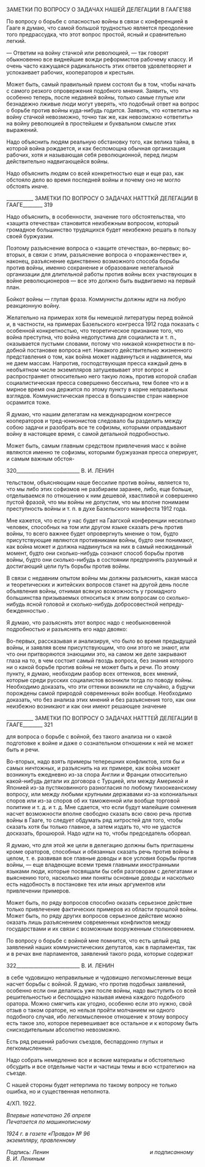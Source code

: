 ЗАМЕТКИ ПО ВОПРОСУ О ЗАДАЧАХ НАШЕЙ ДЕЛЕГАЦИИ В ГААГЕ188

По вопросу о борьбе с опасностью войны в связи с конференцией в Гааге я думаю, что самой большой трудностью является преодоление того предрассудка, что этот во­прос простой, ясный и сравнительно легкий.

— Ответим на войну стачкой или революцией, — так говорят обыкновенно все вид­нейшие вожди реформистов рабочему классу. И очень часто кажущаяся радикальность этих ответов удовлетворяет и успокаивает рабочих, кооператоров и крестьян.

Может быть, самый правильный прием состоял бы в том, чтобы начать с самого рез­кого опровержения подобного мнения. Заявить, что особенно теперь, после недавней войны, только самые глупые или безнадежно лживые люди могут уверять, что подоб­ный ответ на вопрос о борьбе против войны куда-нибудь годится. Заявить, что «отве­тить» на войну стачкой невозможно, точно так же, как невозможно «ответить» на войну революцией в простейшем и буквальном смысле этих выражений.

Надо объяснить людям реальную обстановку того, как велика тайна, в которой война рождается, и как беспомощна обычная организация рабочих, хотя и называющая себя революционной, перед лицом действительно надвигающейся войны.

Надо объяснить людям со всей конкретностью еще и еще раз, как обстояло дело во время последней войны и почему оно не могло обстоять иначе.

  

___________ ЗАМЕТКИ ПО ВОПРОСУ О ЗАДАЧАХ НАТТТКЙ ДЕЛЕГАЦИИ В ГААГЕ________ 319

Надо объяснить, в особенности, значение того обстоятельства, что «защита отечест­ва» становится неизбежным вопросом, который громадное большинство трудящихся будет неизбежно решать в пользу своей буржуазии.

Поэтому разъяснение вопроса о «защите отечества», во-первых; во-вторых, в связи с этим, разъяснение вопроса о «пораженчестве» и, наконец, разъяснение единственно возможного способа борьбы против войны, именно сохранение и образование неле­гальной организации для _длительной_ работы против войны всех участвующих в войне революционеров — все это должно быть выдвигаемо на первый план.

Бойкот войны — глупая фраза. Коммунисты должны идти на любую реакционную войну.

Желательно на примерах хотя бы немецкой литературы перед войной и, в частности, на примерах Базельского конгресса 1912 года показать с особенной конкретностью, что теоретическое признание того, что война преступна, что война недопустима для социа­листа и т. п., оказывается пустыми словами, потому что никакой конкретности в по­добной постановке вопроса нет. Никакого действительно жизненного представления о том, как война может надвинуться и надвинется, мы не даем массам. Напротив, господ­ствующая пресса каждый день в необъятном числе экземпляров затушевывает этот во­прос и распространяет относительно него такую ложь, против которой слабая социали­стическая пресса совершенно бессильна, тем более что и в мирное время она держится по этому пункту в корне неправильных взглядов. Коммунистическая пресса в большин­стве стран наверное осрамится тоже.

Я думаю, что нашим делегатам на международном конгрессе кооператоров и тред-юнионистов следовало бы разделить между собою задачи и разобрать все те софизмы, которыми оправдывают войну в настоящее время, с самой детальной подробностью.

Может быть, самым главным средством привлечения масс к войне являются именно те софизмы, которыми буржуазная пресса оперирует, и самым важным обстоя-

  

320__________________________ В. И. ЛЕНИН

тельством, объясняющим наше бессилие против войны, является то, что мы либо этих софизмов не разбираем заранее, либо, еще больше, отделываемся по отношению к ним дешевой, хвастливой и совершенно пустой фразой, что мы войны не допустим, что мы вполне понимаем преступность войны и т. п. в духе Базельского манифеста 1912 года.

Мне кажется, что если у нас будет на Гаагской конференции несколько человек, спо­собных на том или другом языке сказать речь против войны, то всего важнее будет оп­ровергнуть мнение о том, будто присутствующие являются противниками войны, будто они понимают, как война может и должна надвинуться на них в самый неожиданный момент, будто они сколько-нибудь сознают способ борьбы против войны, будто они сколько-нибудь в состоянии предпринять разумный и достигающий цели путь борьбы против войны.

В связи с недавним опытом войны мы должны разъяснить, какая масса и теоретиче­ских и житейских вопросов станет на другой день после объявления войны, отнимая всякую возможность у громадного большинства призываемых относиться к этим во­просам со сколько-нибудь ясной головой и сколько-нибудь добросовестной непреду­бежденностью .

Я думаю, что разъяснять этот вопрос надо с необыкновенной подробностью и разъ­яснять его надо двояко:

Во-первых, рассказывая и анализируя, что было во время предыдущей войны, и за­являя всем присутствующим, что они этого не знают, или что они притворяются знаю­щими это, на самом же деле закрывают глаза на то, в чем состоит самый гвоздь вопро­са, без знания которого ни о какой борьбе против войны не может быть и речи. По это­му пункту, я думаю, необходим разбор всех оттенков, всех мнений, которые среди рус­ских социалистов возникли тогда по поводу войны. Необходимо доказать, что эти от­тенки возникли не случайно, а будучи порождены самой природой современных войн вообще. Необходимо доказать, что без анализа этих мнений и без разъяснения того, как они неизбежно возникают и как они имеют решающее значение

  

___________ ЗАМЕТКИ ПО ВОПРОСУ О ЗАДАЧАХ НАТТТЕЙ ДЕЛЕГАЦИИ В ГААГЕ________ 321

для вопроса о борьбе с войной, без такого анализа ни о какой подготовке к войне и да­же о сознательном отношении к ней не может быть и речи.

Во-вторых, надо взять примеры теперешних конфликтов, хотя бы и самых ничтож­ных, и разъяснить на их примере, как война может возникнуть ежедневно из-за спора Англии и Франции относительно какой-нибудь детали их договора с Турцией, или ме­жду Америкой и Японией из-за пустяковинного разногласия по любому тихоокеанско­му вопросу, или между любыми крупными державами из-за колониальных споров или из-за споров об их таможенной или вообще торговой политике и т. д. и т. д. Мне сдает­ся, что если будут малейшие сомнения насчет возможности вполне свободно сказать всю свою речь против войны в Гааге, то следует обдумать ряд хитростей для того, что­бы сказать хотя бы только главное, а затем издать то, что не удастся досказать, брошю­рой. Надо идти на то, чтобы председатель оборвал.

Я думаю, что для этой же цели в делегацию должны быть приглашены кроме орато­ров, способных и обязанных сказать речь против войны в целом, т. е. развивая все главные доводы и все условия борьбы против войны, — еще владеющие всеми тремя главными иностранными языками люди, которые посвящали бы себя разговорам с де­легатами и выяснению того, насколько ими поняты основные доводы и насколько есть надобность в постановке тех или иных аргументов или привлечении примеров.

Может быть, по ряду вопросов способно оказать серьезное действие только привле­чение фактических примеров из области прошлой войны. Может быть, по ряду других вопросов серьезное действие можно оказать лишь разъяснением современных кон­фликтов между государствами и их связи с возможным вооруженным столкновением.

По вопросу о борьбе с войной мне помнится, что есть целый ряд заявлений наших коммунистических депутатов, как в парламентах, так и в речах вне парламентов, заяв­лений такого рода, которые содержат

  

322__________________________ В. И. ЛЕНИН

в себе чудовищно неправильные и чудовищно легкомысленные вещи насчет борьбы с войной. Я думаю, что против подобных заявлений, особенно если они делались уже по­сле войны, надо выступить со всей решительностью и беспощадно называя имена каж­дого подобного оратора. Можно смягчить как угодно, особенно если это нужно, свой отзыв о таком ораторе, но нельзя пройти молчанием ни одного подобного случая, ибо легкомысленное отношение к этому вопросу есть такое зло, которое перевешивает все остальное и к которому быть снисходительным абсолютно невозможно.

Есть ряд решений рабочих съездов, беспардонно глупых и легкомысленных.

Надо собрать немедленно все и всякие материалы и обстоятельно обсудить и все от­дельные части и частицы темы и всю «стратегию» на съезде.

С нашей стороны будет нетерпима по такому вопросу не только ошибка, но и суще­ственная неполнота.

4/ХП. 1922.

_Впервые напечатано 26 апреля                                                      Печатается по машинописному_

_1924 г. в газете «Правда» № 96                                                            экземпляру, правленному_

_Подпись: Ленин_                                                                   _и подписанному В. И. Лениным_